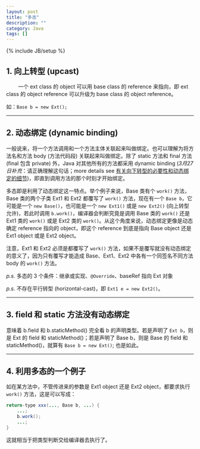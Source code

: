 ```yaml
---
layout: post
title: "多态"
description: ""
category: Java
tags: []
---
```

{% include JB/setup %}

## 1. 向上转型 (upcast)
　　
一个 ext class 的 object 可以用 base class 的 reference 来指向，即 ext class 的 object reference 可以升级为 base class 的 object reference。  

如：`Base b = new Ext();`

---

## 2. 动态绑定 (dynamic binding)

一般说来，将一个方法调用和一个方法主体关联起来叫做绑定。也可以理解为将方法名和方法 body (方法代码段) 关联起来叫做绑定。除了 static 方法和 final 方法 (final 包含 private) 外，Java 对其他所有的方法都采用 dynamic binding (_3月27日补充_：请正确理解这句话；more details see [有关向下转型的必要性和动态绑定的细节](/java/2009/03/27/more-on-downcast-and-dynamic-binding))，即直到调用方法的那个时刻才开始绑定。  

多态即是利用了动态绑定这一特点。举个例子来说，Base 类有个 `work()` 方法，Base 类的两个子类 Ext1 和 Ext2 都覆写了 `work()` 方法，现在有一个 `Base b`，它可能是一个 `new Base()`，也可能是一个 `new Ext1()` 或是 `new Ext2()` (向上转型允许)，若此时调用 `b.work()`，编译器会判断究竟是调用 Base 类的 `work()` 还是 Ext1 类的 `work()` 或是 Ext2 类的 `work()`。从这个角度来说，动态绑定更像是动态确定 reference 指向的 object，即这个 reference 到底是指向 Base object 还是 Ext1 object 或是 Ext2 object。  

注意，Ext1 和 Ext2 必须是都覆写了 `work()` 方法，如果不是覆写就没有动态绑定的意义了，因为只有覆写才能造成 Base、Ext1、Ext2 中各有一个同签名不同方法 body 的 `work()` 方法。  

_p.s._ 多态的 3 个条件：继承或实现、`@Override`、baseRef 指向 Ext 对象

_p.s._ 不存在平行转型 (horizontal-cast)，即 `Ext1 e = new Ext2()`。

---

## 3. field 和 static 方法没有动态绑定

意味着 b.field 和 b.staticMethod() 完全看 b 的声明类型。若是声明了 `Ext b`，则是 Ext 的 field 和 staticMethod()；若是声明了 Base b，则是 Base 的 field 和 staticMethod()，就算有 `Base b = new Ext()`; 也是如此。

---

## 4. 利用多态的一个例子

如在某方法中，不管传进来的参数是 Ext1 object 还是 Ext2 object，都要求执行 `work()` 方法，这是可以写成：

```java
return-type xxx(..., Base b, ...) {  
	...;  
	b.work();  
	...;  
}  
```

这就相当于把类型判断交给编译器去执行了。
